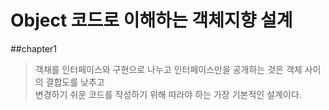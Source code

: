 # Object 코드로 이해하는 객체지향 설계

##chapter1

>객채를 인터페이스와 구현으로 나누고 인터페이스만을 공개하는 것은 객체 사이의 결합도를 낮추고   
> 변경하기 쉬운 코드를 작성하기 위해 따라야 하는 가장 기본적인 설계이다.
